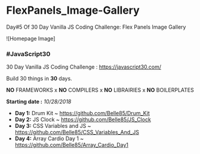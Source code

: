 # FlexPanels_Image-Gallery
Day#5 Of 30 Day Vanilla JS Coding Challenge: Flex Panels Image Gallery



![Homepage Image]

### **#JavaScript30**
30 Day Vanilla JS Coding Challenge : https://javascript30.com/

Build 30 things in **30** days. 

**NO** FRAMEWORKS x **NO** COMPILERS x **NO** LIBRAIRIES x **NO** BOILERPLATES

**Starting date :** *10/28/2018*

* **Day 1:** Drum Kit ~ https://github.com/Belle85/Drum_Kit
* **Day 2:** JS Clock ~ https://github.com/Belle85/JS_Clock
* **Day 3:** CSS Variables and JS ~ https://github.com/Belle85/CSS_Variables_And_JS
* **Day 4:** Array Cardio Day 1 ~ https://github.com/Belle85/Array_Cardio_Day1 
